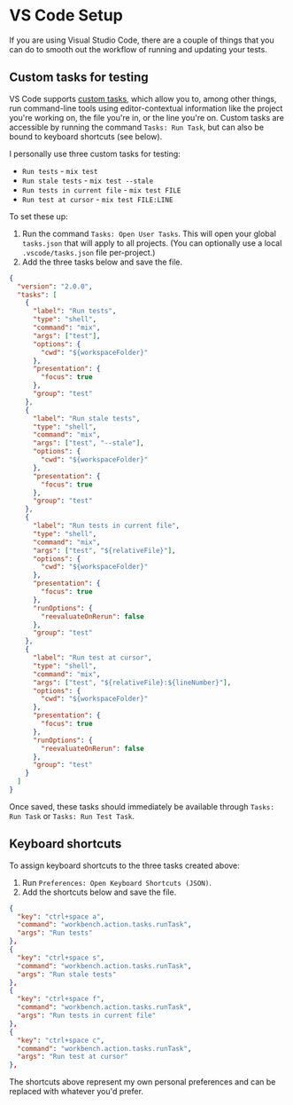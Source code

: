 # VS Code Setup

If you are using Visual Studio Code, there are a couple of things that you can do to smooth out the workflow of running and updating your tests.

## Custom tasks for testing

VS Code supports [custom tasks](https://code.visualstudio.com/Docs/editor/tasks#_custom-tasks), which allow you to, among other things, run command-line tools using editor-contextual information like the project you're working on, the file you're in, or the line you're on.
Custom tasks are accessible by running the command `Tasks: Run Task`, but can also be bound to keyboard shortcuts (see below).

I personally use three custom tasks for testing:

  * `Run tests` - `mix test`
  * `Run stale tests` - `mix test --stale`
  * `Run tests in current file` - `mix test FILE`
  * `Run test at cursor` - `mix test FILE:LINE`

To set these up:

  1. Run the command `Tasks: Open User Tasks`. This will open your global `tasks.json` that will apply to all projects. (You can optionally use a local `.vscode/tasks.json` file per-project.)
  2. Add the three tasks below and save the file.

```json
{
  "version": "2.0.0",
  "tasks": [
    {
      "label": "Run tests",
      "type": "shell",
      "command": "mix",
      "args": ["test"],
      "options": {
        "cwd": "${workspaceFolder}"
      },
      "presentation": {
        "focus": true
      },
      "group": "test"
    },
    {
      "label": "Run stale tests",
      "type": "shell",
      "command": "mix",
      "args": ["test", "--stale"],
      "options": {
        "cwd": "${workspaceFolder}"
      },
      "presentation": {
        "focus": true
      },
      "group": "test"
    },
    {
      "label": "Run tests in current file",
      "type": "shell",
      "command": "mix",
      "args": ["test", "${relativeFile}"],
      "options": {
        "cwd": "${workspaceFolder}"
      },
      "presentation": {
        "focus": true
      },
      "runOptions": {
        "reevaluateOnRerun": false
      },
      "group": "test"
    },
    {
      "label": "Run test at cursor",
      "type": "shell",
      "command": "mix",
      "args": ["test", "${relativeFile}:${lineNumber}"],
      "options": {
        "cwd": "${workspaceFolder}"
      },
      "presentation": {
        "focus": true
      },
      "runOptions": {
        "reevaluateOnRerun": false
      },
      "group": "test"
    }
  ]
}
```

Once saved, these tasks should immediately be available through `Tasks: Run Task` or `Tasks: Run Test Task`.

## Keyboard shortcuts

To assign keyboard shortcuts to the three tasks created above:

  1. Run `Preferences: Open Keyboard Shortcuts (JSON)`.
  2. Add the shortcuts below and save the file.

```json
{
  "key": "ctrl+space a",
  "command": "workbench.action.tasks.runTask",
  "args": "Run tests"
},
{
  "key": "ctrl+space s",
  "command": "workbench.action.tasks.runTask",
  "args": "Run stale tests"
},
{
  "key": "ctrl+space f",
  "command": "workbench.action.tasks.runTask",
  "args": "Run tests in current file"
},
{
  "key": "ctrl+space c",
  "command": "workbench.action.tasks.runTask",
  "args": "Run test at cursor"
},
```

The shortcuts above represent my own personal preferences and can be replaced with whatever you'd prefer.
